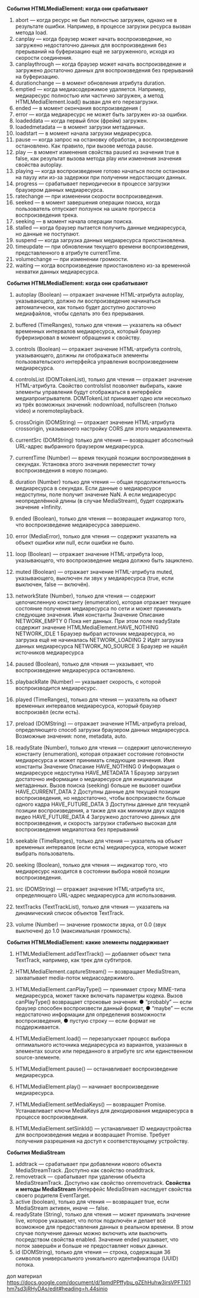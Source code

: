 **События HTMLMediaElement: когда они срабатывают**
1. abort — когда ресурс не был полностью загружен, однако не в результате ошибки. Например, в
процессе загрузки ресурса вызван метода load.
2. canplay — когда браузер может начать воспроизведение, но загружено недостаточно данных для воспроизведения без прерываний на буферизацию ещё не загруженного, исходя из скорости соединения.
3. canplaythrough — когда браузер может начать воспроизведение и загружено достаточно
данных для воспроизведения без прерываний на буферизацию.
4. durationchange — в момент обновления атрибута duration.
5. emptied — когда медиасодержимое удаляется. Например, медиаресурс полностью или
частично загружен, а метод HTMLMediaElement.load() вызван для его перезагрузки.
6. ended — в момент окончания воспроизведения (<audio> или <video>) при достижении конца файла или по причине недоступности данных.
7. error — когда медиаресурс не может быть загружен из-за ошибки.
8. loadeddata — когда первый блок (фрейм) загружен.
9. loadedmetadata — в момент загрузки метаданных.
10. loadstart — в момент начала загрузки медиаресурса.
11. pause — когда запрос на остановку обработан, а воспроизведение остановлено. Как правило, при вызове метода pause.
12. play — в момент изменения свойства paused из значения true в false, как результат вызова метода play или изменения значения свойства autoplay.
13. playing — когда воспроизведение готово начаться после остановки на паузу или из-за
задержки при получении недостающих данных.
14. progress — срабатывает периодически в процессе загрузки браузером данных медиаресурса.
15. ratechange — при изменении скорости воспроизведения.
16. seeked — в момент завершения операции поиска, когда пользователь отпускает ползунок на шкале прогресса воспроизведения трека.
17. seeking — в момент начала операции поиска.
18. stalled — когда браузер пытается получить данные медиаресурса, но данные не поступают.
19. suspend — когда загрузка данных медиаресурса приостановлена.
20. timeupdate — при обновлении текущего времени воспроизведения, представленного в
атрибуте currentTime.
21. volumechange — при изменении громкости.
22. waiting — когда воспроизведение приостановлено из-за временной нехватки данных
медиаресурса.

**События HTMLMediaElement: когда они срабатывают**
1. autoplay (Boolean) — отражает значение HTML-атрибута autoplay, указывающего, должно ли воспроизведение начинаться автоматически, как только будет доступно достаточно медиафайлов, чтобы сделать это без прерывания.
2. buffered (TimeRanges), только для чтения — указатель на объект временных интервалов
медиаресурса, который браузер буферизировал в момент обращения к свойству.
3. controls (Boolean) — отражает значение HTML-атрибута controls, указывающего, должны ли
отображаться элементы пользовательского интерфейса управления воспроизведением
медиаресурса.
4. controlsList (DOMTokenList), только для чтения — отражает значение HTML-атрибута. Свойство
controlslist позволяет выбирать, какие элементы управления будут отображаться в
интерфейсе медиапроигрывателя. DOMTokenList принимает одно или несколько из трёх
возможных значений: nodownload, nofullscreen (только video) и noremoteplayback.
5. crossOrigin (DOMString) — отражает значение HTML-атрибута crossorigin, указываюего
настройку CORS для этого медиаэлемента.
6. currentSrc (DOMString) только для чтения — возвращает абсолютный URL-адрес выбранного
браузером медиаресурса.
7. currentTime (Number) — время текущей позиции воспроизведения в секундах. Установка
этого значения переместит точку воспроизведения в новую позицию.
8. duration (Number) только для чтения — общая продолжительность медиаресурса в секундах.
Если данные о медиаресурсе недоступны, поле получит значение NaN. А если медиаресурс
неопределённой длины (в случае MediaStream), будет содержать значение +Infinity.
9. ended (Boolean), только для чтения — возвращает индикатор того, что воспроизведение
медиаресурса завершено.
10. error (MediaError), только для чтения — содержит указатель на объект ошибки или null, если
ошибки не было.
11. loop (Boolean) — отражает значение HTML-атрибута loop, указывающего, что воспроизведение
медиа должно быть зациклено.
12. muted (Boolean) — отражает значение HTML-атрибута muted, указывающего, выключен ли
звук у медиаресурса (true, если выключен, false — включён).
13. networkState (Number), только для чтения — содержит целочисленную константу (enumeration), которая отражает текущее состояние получения медиаресурса по сети и может принимать следующие значения.
Имя константы        Значение Описание
NETWORK_EMPTY            0       Пока нет данных. При этом поле readyState содержит значение HTMLMediaElement.HAVE_NOTHING
NETWORK_IDLE             1       Браузер выбрал источник медиаресурса, но загрузка ещё не начиналась
NETWORK_LOADING          2       Идёт загрузка данных медиаресурса
NETWORK_NO_SOURCE        3       Браузер не нашёл источников медиаресурса

14. paused (Boolean), только для чтения — указывает, что воспроизведение медиаресурса остановлено.
15. playbackRate (Number) — указывает скорость, с которой воспроизводится медиаресурс.
16. played (TimeRanges), только для чтения — указатель на объект временных интервалов медиаресурса, который браузер воспроизвёл (если есть).
17. preload (DOMString) — отражает значение HTML-атрибута preload, определяющего способ загрузки браузером данных медиаресурса. Возможные значения: none, metadata, auto.
18. readyState (Number), только для чтения — содержит целочисленную константу (enumeration), которая отражает состояние готовности медиаресурса и может принимать следующие значения.
Имя константы Значение Описание
HAVE_NOTHING      0      Информация о медиаресурсе недоступна
HAVE_METADATA     1      Браузер загрузил достаточно информации о медиаресурсе для инициализации метаданных. Вызов поиска (seeking) больше не вызовет ошибки
HAVE_CURRENT_DATA 2      Доступны данные для текущей позиции воспроизведения, но недостаточно, чтобы воспроизвести больше одного кадра
HAVE_FUTURE_DATA  3      Доступны данные для текущей позиции воспроизведения, а также для как минимум двух кадров видео
HAVE_FUTURE_DATA  4      Загружено достаточно данных для воспроизведения, и скорость загрузки стабильно высокая для воспроизведения медиапотока без прерываний

19. seekable (TimeRanges), только для чтения — указатель на объект временных интервалов (если есть) медиаресурса, которые может выбрать пользователь.
20. seeking (Boolean), только для чтения — индикатор того, что медиаресурс находится в состоянии выбора новой позиции воспроизведения.
21. src (DOMString) — отражает значение HTML-атрибута src, определяющего URL-адрес медиаресурса для использования.
22. textTracks (TextTrackList), только для чтения — указатель на динамический список объектов TextTrack.
23. volume (Number) — значение громкости звука, от 0.0 (звук выключен) до 1.0 (максимальная громкость).

**События HTMLMediaElement: какие элементы поддерживает**
1. HTMLMediaElement.addTextTrack() — добавляет объект типа TextTrack, например, как трек для субтитров.
2. HTMLMediaElement.captureStream() — возвращает MediaStream, захватывает media-поток медиасодержимого.
3. HTMLMediaElement.canPlayType() — принимает строку MIME-типа медиаресурса, может также включать параметры кодека. Вызов canPlayType() возвращает строковые значения:
● “probably” — если браузер способен воспроизвести данный формат,
● “maybe” — если недостаточно информации для определения возможности воспроизведения,
● пустую строку — если формат не поддерживается.

4. HTMLMediaElement.load() — перезапускает процесс выбора оптимального источника медиаресурса из вариантов, указанных в элементах source или переданного в атрибуте src или единственном source-элементе.
5. HTMLMediaElement.pause() — останавливает воспроизведение медиаресурса.
6. HTMLMediaElement.play() — начинает воспроизведение медиаресурса.
7. HTMLMediaElement.setMediaKeys() — возвращает Promise. Устанавливает ключи MediaKeys для декодирования медиаресурса в процессе воспроизведения.
8. HTMLMediaElement.setSinkId() — устанавливает ID медиаустройства для воспроизведения медиа и возвращает Promise. Требует получения разрешения на доступ к соответствующему устройству.

**События MediaStream**
1. addtrack — срабатывает при добавлении нового объекта MediaStreamTrack. Доступно как свойство onaddtrack.
2. removetrack — срабатывает при удалении объекта MediaStreamTrack. Доступно как свойство onremovetrack.
**Свойства и методы MediaStream**
Интерфейс MediaStream наследует свойства своего родителя EventTarget.
1. active (boolean), только для чтения — возвращает true, если MediaStream активен, иначе — false.
2. readyState (String), только для чтения — может принимать значение live, которое указывает, что поток подключён и делает всё возможное для предоставления данных в реальном времени. В этом случае получение данных можно включить или выключить посредством свойства enabled. Значение ended указывает, что поток завершён и больше не предоставляет новых данных.
3. id (DOMString), только для чтения — строка, содержащая 36 символов универсального уникального
идентификатора (UUID) потока.

доп материал
https://docs.google.com/document/d/1pmdPPffybu_gZEhHuhw3irsVPFTI01hm7sd3jRHyDAs/edit#heading=h.44sinio